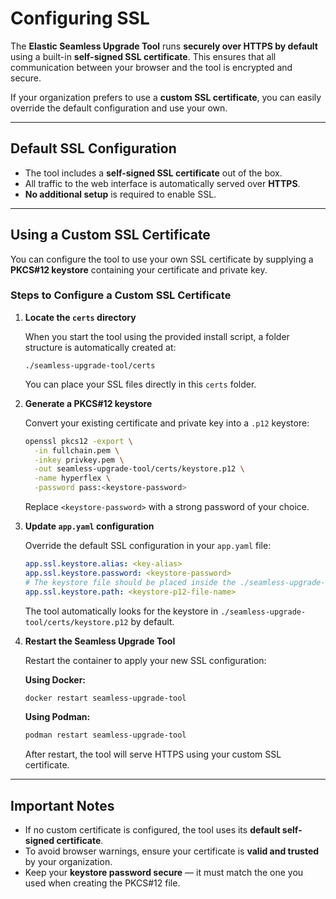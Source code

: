 # Configuring SSL

The **Elastic Seamless Upgrade Tool** runs **securely over HTTPS by default** using a built-in **self-signed SSL
certificate**.
This ensures that all communication between your browser and the tool is encrypted and secure.

If your organization prefers to use a **custom SSL certificate**, you can easily override the default configuration and
use your own.

---

## Default SSL Configuration

* The tool includes a **self-signed SSL certificate** out of the box.
* All traffic to the web interface is automatically served over **HTTPS**.
* **No additional setup** is required to enable SSL.

---

## Using a Custom SSL Certificate

You can configure the tool to use your own SSL certificate by supplying a **PKCS#12 keystore** containing your
certificate and private key.

### Steps to Configure a Custom SSL Certificate

1. **Locate the `certs` directory**

   When you start the tool using the provided install script, a folder structure is automatically created at:

   ```
   ./seamless-upgrade-tool/certs
   ```

   You can place your SSL files directly in this `certs` folder.

2. **Generate a PKCS#12 keystore**

   Convert your existing certificate and private key into a `.p12` keystore:

   ```bash
   openssl pkcs12 -export \
     -in fullchain.pem \
     -inkey privkey.pem \
     -out seamless-upgrade-tool/certs/keystore.p12 \
     -name hyperflex \
     -password pass:<keystore-password>
   ```

   Replace `<keystore-password>` with a strong password of your choice.

3. **Update `app.yaml` configuration**

   Override the default SSL configuration in your `app.yaml` file:

   ```yaml
   app.ssl.keystore.alias: <key-alias>
   app.ssl.keystore.password: <keystore-password>
   # The keystore file should be placed inside the ./seamless-upgrade-tool/certs folder
   app.ssl.keystore.path: <keystore-p12-file-name>
   ```

   The tool automatically looks for the keystore in `./seamless-upgrade-tool/certs/keystore.p12` by default.

4. **Restart the Seamless Upgrade Tool**

   Restart the container to apply your new SSL configuration:

   **Using Docker:**

   ```bash
   docker restart seamless-upgrade-tool
   ```

   **Using Podman:**

   ```bash
   podman restart seamless-upgrade-tool
   ```

   After restart, the tool will serve HTTPS using your custom SSL certificate.

---

## Important Notes

* If no custom certificate is configured, the tool uses its **default self-signed certificate**.
* To avoid browser warnings, ensure your certificate is **valid and trusted** by your organization.
* Keep your **keystore password secure** — it must match the one you used when creating the PKCS#12 file.
